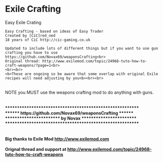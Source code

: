 # Exile Crafting
Easy Exile Crating 

	Easy Crafting - based on ideas of Easy Trader
	Created by [CiC]red_ned  
	18 years of CiC http://cic-gaming.co.uk 

	Updated to include lots of different things but if you want to use gun crafting you have to use https://github.com/Novax69/weaponsCrafting<br>
	Original thread: http://www.exilemod.com/topic/24968-tuto-how-to-craft-weapons/?page=1<br>
	<br><br>
	<b>These are ongoing so be aware that some overlap with original Exile recipes will need adjusting by you<b><br><br>
	
	
<br>
NOTE you MUST use the weapons crafting mod to do anything with guns.<br>
<br><br>
<b>********************************************************</b><br>
<b>****** https://github.com/Novax69/weaponsCrafting ******</b><br>
<b>*********************** by Novax ***********************</b><br>
<b>********************************************************</b><br>
<br><br>
<b>Big thanks to Exile Mod <a href="http://www.exilemod.com">http://www.exilemod.com</a></b><br>
<br>
<b>Orignal thread and support at <a href="http://www.exilemod.com/topic/24968-tuto-how-to-craft-weapons">http://www.exilemod.com/topic/24968-tuto-how-to-craft-weapons</a></b><br>	
